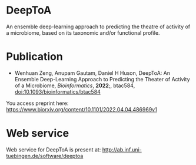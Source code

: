 # DeepToA
An ensemble deep-learning approach to predicting the theatre of activity of a microbiome, based on its taxonomic and/or functional profile.

Publication 
===========

-   Wenhuan Zeng, Anupam Gautam, Daniel H Huson, DeepToA: An Ensemble Deep-Learning
    Approach to Predicting the Theater of Activity of a Microbiome, *Bioinformatics*, **2022**;,
    btac584, [doi:10.1093/bioinformatics/btac584](https://doi.org/10.1093/bioinformatics/btac584) 

You access preprint here:  https://www.biorxiv.org/content/10.1101/2022.04.04.486969v1  


Web service                                                
===========
Web service for DeepToA is present at: http://ab.inf.uni-tuebingen.de/software/deeptoa  
